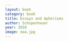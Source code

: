 ```yaml
---
layout: book
category: book
title: Essays and Aphorisms
author: Schopenhauer
year: 2018
image: eaa.jpg
---
```

